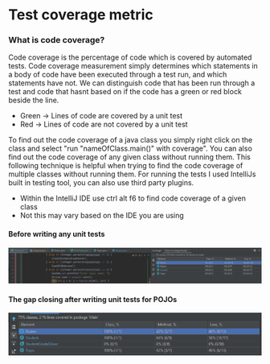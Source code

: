 # Test coverage metric

### What is code coverage?
Code coverage is the percentage of code which is covered by automated tests. Code coverage measurement simply determines which statements in a body of code have been executed through a test run, and which statements have not. We can distinguish code that has been run through a test and code that hasnt based on if the code has a green or red block beside the line.
 
 - Green -> Lines of code are covered by a unit test
 - Red -> Lines of code are not covered by a unit test

To find out the code coverage of a java class you simply right click on the class and select "run "nameOfClass.main()" with coverage". You can also find out the code coverage of any given class without running them. This following technique is helpful when trying to find the code coverage of multiple classes without running them. For running the tests I used IntelliJs built in testing tool, you can also use third party plugins.

- Within the IntelliJ IDE use ctrl alt f6 to find code coverage of a given class
- Not this may vary based on the IDE you are using

#### Before writing any unit tests
![image info](pictures/noCodeCoverage.png)


#### The gap closing after writing unit tests for POJOs
![image info](pictures/POJOSafterTest.png)